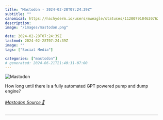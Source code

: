```yaml
---
title: "Mastodon - 2024-02-28T07:24:39Z"
subtitle: ""
canonical: https://hachyderm.io/users/mweagle/statuses/112007910462076205
description:
image: "/images/mastodon.png"

date: 2024-02-28T07:24:39Z
lastmod: 2024-02-28T07:24:39Z
image: ""
tags: ["Social Media"]

categories: ["mastodon"]
# generated: 2024-06-21T21:40:31-07:00
---
```

![Mastodon](/images/mastodon.png)

<p>How long until there is a fully automated GPT powered pump and dump engine?</p>


###### [Mastodon Source 🐘](https://hachyderm.io/@mweagle/112007910462076205)

___
